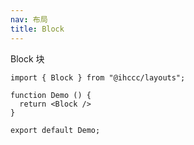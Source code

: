 ```yaml
---
nav: 布局
title: Block
---
```


Block 块

```tsx
import { Block } from "@ihccc/layouts";

function Demo () {
  return <Block />
}

export default Demo;
```
